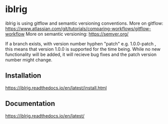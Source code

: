 # iblrig

iblrig is using gitflow and semantic versioning conventions.
More on gitflow: https://www.atlassian.com/git/tutorials/comparing-workflows/gitflow-workflow
More on semantic versioning: https://semver.org/

If a branch exists, with version number hyphen "patch" e.g. 1.0.0-patch ,
this means that version 1.0.0 is supported for the time being.
While no new functionality will be added, it will recieve bug fixes and
the patch version number might change.

## Installation

https://iblrig.readthedocs.io/en/latest/install.html

## Documentation
https://iblrig.readthedocs.io/en/latest/


